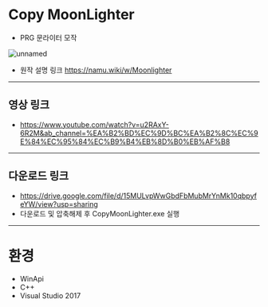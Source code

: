 # Copy MoonLighter
- PRG 문라이터 모작

![unnamed](https://user-images.githubusercontent.com/43703023/106983604-84cb9300-67a9-11eb-9eb1-f5255ed7779f.jpg)

- 원작 설명 링크 https://namu.wiki/w/Moonlighter
---

## 영상 링크
- https://www.youtube.com/watch?v=u2RAxY-6R2M&ab_channel=%EA%B2%BD%EC%9D%BC%EA%B2%8C%EC%9E%84%EC%95%84%EC%B9%B4%EB%8D%B0%EB%AF%B8
---
## 다운로드 링크
- https://drive.google.com/file/d/15MULvpWwGbdFbMubMrYnMk10qbpyfeYW/view?usp=sharing
- 다운로드 및 압축해제 후 CopyMoonLighter.exe 실행
---

# 환경
* WinApi
* C++
* Visual Studio 2017
